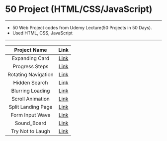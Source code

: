 50 Project (HTML/CSS/JavaScript)
==========
---

- 50 Web Project codes from Udemy Lecture(50 Projects in 50 Days).
- Used HTML, CSS, JavaScript

---

| Project Name | Link |
|:---:|:---:|
|Expanding Card| [Link](https://sjyb9394.github.io/50-Web-Projects/Expanding_Cards/index.html) |
|Progress Steps| [Link](https://sjyb9394.github.io/50-Web-Projects/Progress_Steps/index.html) |
|Rotating Navigation| [Link](https://sjyb9394.github.io/50-Web-Projects/Rotating_Navigation/index.html)|
|Hidden Search| [Link](https://sjyb9394.github.io/50-Web-Projects/Hidden_Search/index.html)|
|Blurring Loading| [Link](https://sjyb9394.github.io/50-Web-Projects/Blurry_Loading/index.html)|
|Scroll Animation| [Link](https://sjyb9394.github.io/50-Web-Projects/Scroll_Animation/index.html)|
|Split Landing Page| [Link](https://sjyb9394.github.io/50-Web-Projects/Split_Landing_Page/index.html)|
|Form Input Wave|[Link](https://sjyb9394.github.io/50-Web-Projects/Form_Input_Wave/index.html)|
|Sound_Board|[Link](https://sjyb9394.github.io/50-Web-Projects/Sound_Board/index.html)|
|Try Not to Laugh| [Link](https://sjyb9394.github.io/50-Web-Projects/Try_Not_To_Laugh/index.html)|